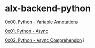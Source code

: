 # alx-backend-python

[0x00. Python - Variable Annotations](./0x00-python_variable_annotations) <br>

[0x01. Python - Async](./0x01-python_async_function) <br>


[0x02. Python - Async Comprehension](./0x02-python_async_comprehension)
i

